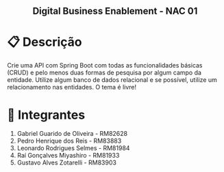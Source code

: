 <div>
  <h2 align="center">Digital Business Enablement - NAC 01</h2>  
</div>

# :clipboard: Descrição
Crie uma API com Spring Boot com todas as funcionalidades básicas (CRUD) e pelo menos duas formas de pesquisa por algum campo da entidade. Utilize algum banco de dados relacional e se possível, utilize um relacionamento nas entidades. O tema é livre!

# :busts_in_silhouette: Integrantes
1. Gabriel Guarido de Oliveira - RM82628
2. Pedro Henrique dos Reis - RM83883
3. Leonardo Rodrigues Selmes - RM81984
4. Raí Gonçalves Miyashiro - RM81933
5. Gustavo Alves Zotarelli - RM83903

